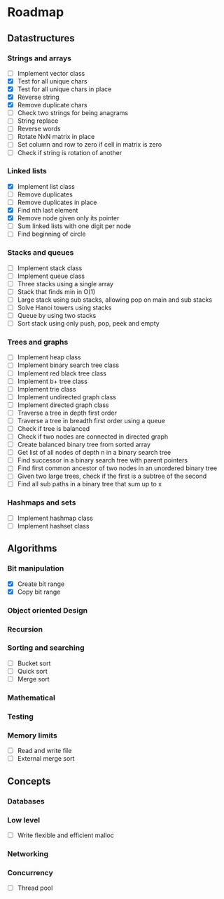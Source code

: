 Roadmap
=======

Datastructures
--------------

### Strings and arrays

- [ ] Implement vector class
- [x] Test for all unique chars
- [x] Test for all unique chars in place
- [x] Reverse string
- [x] Remove duplicate chars
- [ ] Check two strings for being anagrams
- [ ] String replace
- [ ] Reverse words
- [ ] Rotate NxN matrix in place
- [ ] Set column and row to zero if cell in matrix is zero
- [ ] Check if string is rotation of another

### Linked lists

- [x] Implement list class
- [ ] Remove duplicates
- [ ] Remove duplicates in place
- [x] Find nth last element
- [x] Remove node given only its pointer
- [ ] Sum linked lists with one digit per node
- [ ] Find beginning of circle

### Stacks and queues

- [ ] Implement stack class
- [ ] Implement queue class
- [ ] Three stacks using a single array
- [ ] Stack that finds min in O(1)
- [ ] Large stack using sub stacks, allowing pop on main and sub stacks
- [ ] Solve Hanoi towers using stacks
- [ ] Queue by using two stacks
- [ ] Sort stack using only push, pop, peek and empty

### Trees and graphs

- [ ] Implement heap class
- [ ] Implement binary search tree class
- [ ] Implement red black tree class
- [ ] Implement b+ tree class
- [ ] Implement trie class
- [ ] Implement undirected graph class
- [ ] Implement directed graph class
- [ ] Traverse a tree in depth first order
- [ ] Traverse a tree in breadth first order using a queue
- [ ] Check if tree is balanced
- [ ] Check if two nodes are connected in directed graph
- [ ] Create balanced binary tree from sorted array
- [ ] Get list of all nodes of depth n in a binary search tree
- [ ] Find successor in a binary search tree with parent pointers
- [ ] Find first common ancestor of two nodes in an unordered binary tree
- [ ] Given two large trees, check if the first is a subtree of the second
- [ ] Find all sub paths in a binary tree that sum up to x

### Hashmaps and sets

- [ ] Implement hashmap class
- [ ] Implement hashset class

Algorithms
----------

### Bit manipulation

- [x] Create bit range
- [x] Copy bit range

### Object oriented Design

### Recursion

### Sorting and searching

- [ ] Bucket sort
- [ ] Quick sort
- [ ] Merge sort

### Mathematical

### Testing

### Memory limits

- [ ] Read and write file
- [ ] External merge sort

Concepts
--------

### Databases

### Low level

- [ ] Write flexible and efficient malloc

### Networking

### Concurrency

- [ ] Thread pool

